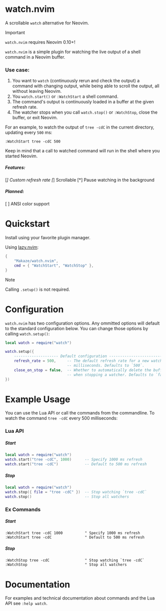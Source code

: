 # watch.nvim

A scrollable `watch` alternative for Neovim.

> [!IMPORTANT]
> `watch.nvim` requires Neovim 0.10+!

`watch.nvim` is a simple plugin for watching the live output of a shell command
in a Neovim buffer. 

### Use case:

1. You want to `watch` (continuously rerun and check the output) a command with
   changing output, while being able to scroll the output, all without leaving
   Neovim.
2. You `watch.start()` or `:WatchStart` a shell command.
3. The command's output is continuously loaded in a buffer at the given refresh
   rate.
4. The watcher stops when you call `watch.stop()` or `:WatchStop`, close the
   buffer, or exit Neovim.

For an example, to watch the output of `tree -cdC` in the current directory,
updating every `500` ms:

```vim
:WatchStart tree -cdC 500
```

Keep in mind that a call to watched command will run in the shell where you
started Neovim.

##### Features:
[*] Custom refresh rate
[*] Scrollable
[*] Pause watching in the background

##### Planned:
[ ] ANSI color support

# Quickstart

Install using your favorite plugin manager.

Using [lazy.nvim](https://github.com/nvim-telescope/telescope.nvim):

```lua
{
    "Makaze/watch.nvim",
    cmd = { "WatchStart", "WatchStop" },
}
```

> [!NOTE]
> Calling `.setup()` is not required.

# Configuration

`watch.nvim` has two configuration options. Any ommitted options will default to the standard configuration below. You can change those options by calling `watch.setup()`:

```lua
local watch = require("watch")

watch.setup({
    -------------------- Default configuration -----------------------------
    refresh_rate = 500,     -- The default refresh rate for a new watcher in
                            -- milliseconds. Defaults to `500`.
    close_on_stop = false,  -- Whether to automatically delete the buffer
                            -- when stopping a watcher. Defaults to `false`.
})
```

# Example Usage

You can use the Lua API or call the commands from the commandline. To watch the command `tree -cdC` every 500 milliseconds:

### Lua API

##### Start

```lua
local watch = require("watch")
watch.start("tree -cdC", 1000)      -- Specify 1000 ms refresh
watch.start("tree -cdC")            -- Default to 500 ms refresh
```

##### Stop

```lua
local watch = require("watch")
watch.stop({ file = "tree -cdC" })  -- Stop watching `tree -cdC`
watch.stop()                        -- Stop all watchers
```

### Ex Commands

##### Start

```vim
:WatchStart tree -cdC 1000          " Specify 1000 ms refresh
:WatchStart tree -cdC               " Default to 500 ms refresh
```

##### Stop

```vim
:WatchStop tree -cdC                " Stop watching `tree -cdC`
:WatchStop                          " Stop all watchers
```

# Documentation

For examples and technical documentation about commands and the Lua API see `:help watch`.
